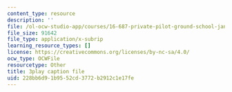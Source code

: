```yaml
---
content_type: resource
description: ''
file: /ol-ocw-studio-app/courses/16-687-private-pilot-ground-school-january-iap-2019/228bb6d91b9552cd3772b2912c1e17fe_geJHchWUYQk.srt
file_size: 91642
file_type: application/x-subrip
learning_resource_types: []
license: https://creativecommons.org/licenses/by-nc-sa/4.0/
ocw_type: OCWFile
resourcetype: Other
title: 3play caption file
uid: 228bb6d9-1b95-52cd-3772-b2912c1e17fe
---
```

